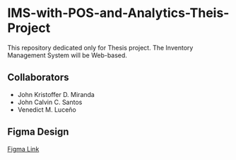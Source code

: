 # IMS-with-POS-and-Analytics-Theis-Project
This repository dedicated only for Thesis project. The Inventory Management System will be Web-based.

## Collaborators
- John Kristoffer D. Miranda
- John Calvin C. Santos
- Venedict M. Luceño

## Figma Design
[Figma Link](https://www.figma.com/design/UJPRXl8KHKRRz7A0QmxWHM/Inventory-Management-System?node-id=0-1&t=jMgwgm0A6hk6bD5k-1)
